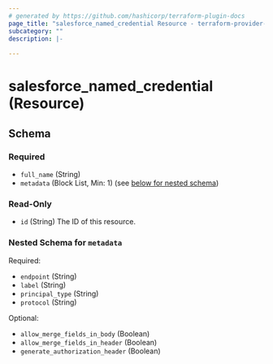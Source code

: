 ```yaml
---
# generated by https://github.com/hashicorp/terraform-plugin-docs
page_title: "salesforce_named_credential Resource - terraform-provider-salesforce"
subcategory: ""
description: |-
  
---
```


# salesforce_named_credential (Resource)





<!-- schema generated by tfplugindocs -->
## Schema

### Required

- `full_name` (String)
- `metadata` (Block List, Min: 1) (see [below for nested schema](#nestedblock--metadata))

### Read-Only

- `id` (String) The ID of this resource.

<a id="nestedblock--metadata"></a>
### Nested Schema for `metadata`

Required:

- `endpoint` (String)
- `label` (String)
- `principal_type` (String)
- `protocol` (String)

Optional:

- `allow_merge_fields_in_body` (Boolean)
- `allow_merge_fields_in_header` (Boolean)
- `generate_authorization_header` (Boolean)
